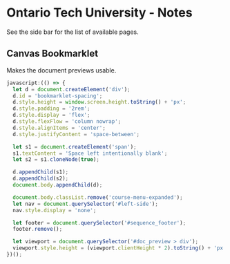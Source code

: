 # Ontario Tech University - Notes

See the side bar for the list of available pages.

## Canvas Bookmarklet

Makes the document previews usable.
~~~javascript
javascript:(() => {
  let d = document.createElement('div');
  d.id = 'bookmarklet-spacing';
  d.style.height = window.screen.height.toString() + 'px';
  d.style.padding = '2rem';
  d.style.display = 'flex';
  d.style.flexFlow = 'column nowrap';
  d.style.alignItems = 'center';
  d.style.justifyContent = 'space-between';

  let s1 = document.createElement('span');
  s1.textContent = 'Space left intentionally blank';
  let s2 = s1.cloneNode(true);

  d.appendChild(s1);
  d.appendChild(s2);
  document.body.appendChild(d);

  document.body.classList.remove('course-menu-expanded');
  let nav = document.querySelector('#left-side');
  nav.style.display = 'none';

  let footer = document.querySelector('#sequence_footer');
  footer.remove();

  let viewport = document.querySelector('#doc_preview > div');
  viewport.style.height = (viewport.clientHeight * 2).toString() + 'px';
})();
~~~
